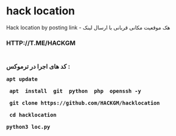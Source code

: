 # hack location
Hack location by posting link -  هک موقعیت مکانی قربانی با ارسال لینک
<H3>HTTP://T.ME/HACKGM<h3><br>کد های اجرا در ترموکس :<br>
 <pre><code>apt update<br>
 apt  install  git  python  php  openssh -y<br>
 git clone https://github.com/HACKGM/hacklocation<br>
 cd hacklocation<br>
python3 loc.py<code><pre>
